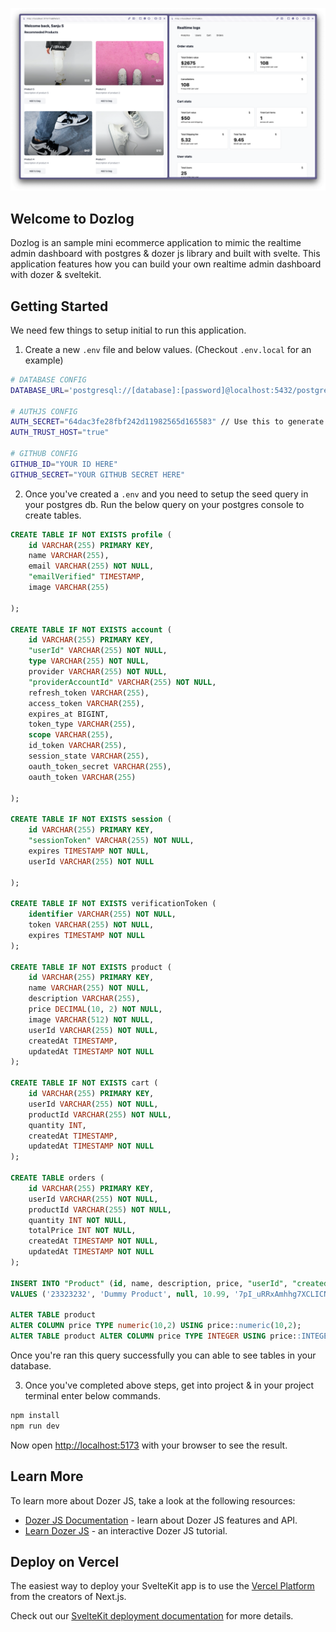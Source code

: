 ![Alt text](image.png)
## Welcome to Dozlog
Dozlog is an sample mini ecommerce application to mimic the realtime admin dashboard with postgres & dozer js library and built with svelte. This application features how you can build your own realtime admin dashboard with dozer & sveltekit.


## Getting Started
We need few things to setup initial to run this application. 

1. Create a new  `.env`  file and below values. (Checkout `.env.local` for an example)
```bash
# DATABASE CONFIG
DATABASE_URL='postgresql://[database]:[password]@localhost:5432/postgres'

# AUTHJS CONFIG
AUTH_SECRET="64dac3fe28fbf242d11982565d165583" // Use this to generate secret - https://generate-secret.vercel.app/32
AUTH_TRUST_HOST="true"

# GITHUB CONFIG
GITHUB_ID="YOUR ID HERE"
GITHUB_SECRET="YOUR GITHUB SECRET HERE"
```

2. Once you've created a `.env` and you need to setup the seed query in your postgres db. Run the below query on your postgres console to create tables.
```seed.sql
CREATE TABLE IF NOT EXISTS profile (
    id VARCHAR(255) PRIMARY KEY,
    name VARCHAR(255),
    email VARCHAR(255) NOT NULL,
    "emailVerified" TIMESTAMP,
    image VARCHAR(255)

);

CREATE TABLE IF NOT EXISTS account (
    id VARCHAR(255) PRIMARY KEY,
    "userId" VARCHAR(255) NOT NULL,
    type VARCHAR(255) NOT NULL,
    provider VARCHAR(255) NOT NULL,
    "providerAccountId" VARCHAR(255) NOT NULL,
    refresh_token VARCHAR(255),
    access_token VARCHAR(255),
    expires_at BIGINT,
    token_type VARCHAR(255),
    scope VARCHAR(255),
    id_token VARCHAR(255),
    session_state VARCHAR(255),
    oauth_token_secret VARCHAR(255),
    oauth_token VARCHAR(255)

);

CREATE TABLE IF NOT EXISTS session (
    id VARCHAR(255) PRIMARY KEY,
    "sessionToken" VARCHAR(255) NOT NULL,
    expires TIMESTAMP NOT NULL,
    userId VARCHAR(255) NOT NULL

);

CREATE TABLE IF NOT EXISTS verificationToken (
    identifier VARCHAR(255) NOT NULL,
    token VARCHAR(255) NOT NULL,
    expires TIMESTAMP NOT NULL
);

CREATE TABLE IF NOT EXISTS product (
    id VARCHAR(255) PRIMARY KEY,
    name VARCHAR(255) NOT NULL,
    description VARCHAR(255),
    price DECIMAL(10, 2) NOT NULL,
    image VARCHAR(512) NOT NULL,
    userId VARCHAR(255) NOT NULL,
    createdAt TIMESTAMP,
    updatedAt TIMESTAMP NOT NULL
);

CREATE TABLE IF NOT EXISTS cart (
    id VARCHAR(255) PRIMARY KEY,
    userId VARCHAR(255) NOT NULL,
    productId VARCHAR(255) NOT NULL,
    quantity INT,
    createdAt TIMESTAMP,
    updatedAt TIMESTAMP NOT NULL
);

CREATE TABLE orders (
    id VARCHAR(255) PRIMARY KEY,
    userId VARCHAR(255) NOT NULL,
    productId VARCHAR(255) NOT NULL,
    quantity INT NOT NULL,
    totalPrice INT NOT NULL,
    createdAt TIMESTAMP NOT NULL,
    updatedAt TIMESTAMP NOT NULL
);

INSERT INTO "Product" (id, name, description, price, "userId", "createdAt", "updatedAt") 
VALUES ('23323232', 'Dummy Product', null, 10.99, '7pI_uRRxAmhhg7XCLICNF', '2022-02-22 00:00:00', '2022-02-22 00:00:00');

ALTER TABLE product
ALTER COLUMN price TYPE numeric(10,2) USING price::numeric(10,2);
ALTER TABLE product ALTER COLUMN price TYPE INTEGER USING price::INTEGER;
```

Once you're ran this query successfully you can able to see tables in your database.

3. Once you've completed above steps, get into project & in your project terminal enter below commands.

```bash
npm install
npm run dev
```

Now open [http://localhost:5173](http://localhost:5173) with your browser to see the result.

## Learn More

To learn more about Dozer JS, take a look at the following resources:
- [Dozer JS Documentation](https://getdozer.io/) - learn about Dozer JS features and API.
- [Learn Dozer JS](https://getdozer.io/) - an interactive Dozer JS tutorial.

## Deploy on Vercel

The easiest way to deploy your SvelteKit app is to use the [Vercel Platform](https://vercel.com/new?utm_medium=default-template&filter=next.js&utm_source=create-next-app&utm_campaign=create-next-app-readme) from the creators of Next.js.

Check out our [SvelteKit deployment documentation](https://nextjs.org/docs/deployment) for more details.